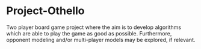 # Project-Othello

Two player board game project where the aim is to develop algorithms which are able to play the game as good as possible. Furthermore, opponent modeling and/or multi-player models may be explored, if relevant.
